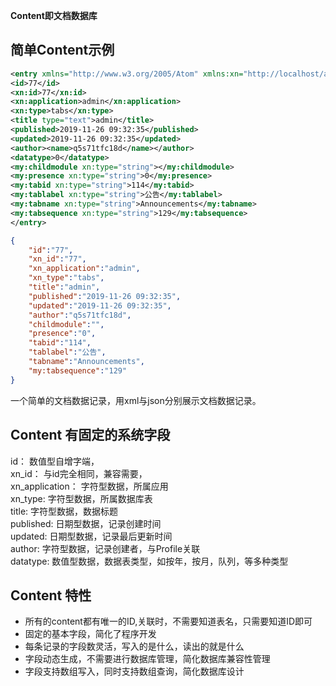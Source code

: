 **Content即文档数据库**<br>

## 简单Content示例
```xml
<entry xmlns="http://www.w3.org/2005/Atom" xmlns:xn="http://localhost/atom/1.0" xmlns:my="http://localhost/xn/atom/1.0">
<id>77</id>
<xn:id>77</xn:id>
<xn:application>admin</xn:application>
<xn:type>tabs</xn:type>
<title type="text">admin</title>
<published>2019-11-26 09:32:35</published>
<updated>2019-11-26 09:32:35</updated>
<author><name>q5s71tfc18d</name></author>
<datatype>0</datatype>
<my:childmodule xn:type="string"></my:childmodule>
<my:presence xn:type="string">0</my:presence>
<my:tabid xn:type="string">114</my:tabid>
<my:tablabel xn:type="string">公告</my:tablabel>
<my:tabname xn:type="string">Announcements</my:tabname>
<my:tabsequence xn:type="string">129</my:tabsequence>
</entry>
```
```json
{
	"id":"77",
	"xn_id":"77",
	"xn_application":"admin",
	"xn_type":"tabs",
	"title":"admin",
	"published":"2019-11-26 09:32:35",
	"updated":"2019-11-26 09:32:35",
	"author":"q5s71tfc18d",
	"childmodule":"",
	"presence":"0",
	"tabid":"114",
	"tablabel":"公告",
	"tabname":"Announcements",
	"my:tabsequence":"129"
}
```
一个简单的文档数据记录，用xml与json分别展示文档数据记录。

## Content 有固定的系统字段
   id： 数值型自增字端，<br>
   xn_id： 与id完全相同，兼容需要，<br>
   xn_application： 字符型数据，所属应用<br>
   xn_type: 字符型数据，所属数据库表<br>
   title: 字符型数据，数据标题<br>
   published: 日期型数据，记录创建时间<br>
   updated: 日期型数据，记录最后更新时间<br>
   author: 字符型数据，记录创建者，与Profile关联<br>
   datatype: 数值型数据，数据表类型，如按年，按月，队列，等多种类型<br>
   
   
## Content 特性
  * 所有的content都有唯一的ID,关联时，不需要知道表名，只需要知道ID即可
  * 固定的基本字段，简化了程序开发
  * 每条记录的字段数灵活，写入的是什么，读出的就是什么
  * 字段动态生成，不需要进行数据库管理，简化数据库兼容性管理
  * 字段支持数组写入，同时支持数组查询，简化数据库设计
  
     
   
   
   
   
